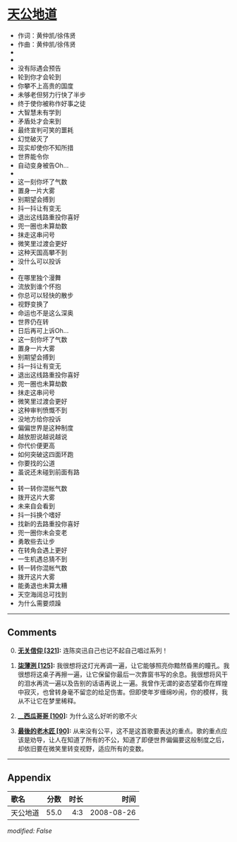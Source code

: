# [天公地道](https://music.163.com/song?id=64951)

* 作词：黄仲凯/徐伟贤
* 作曲：黄仲凯/徐伟贤
*
*
* 没有际遇会预告
* 轮到你才会轮到
* 你攀不上高贵的国度
* 未够老但努力行快了半步
* 终于使你被称作好事之徒
* 大智慧未有学到
* 矛盾处才会来到
* 最终宣判可笑的噩耗
* 幻觉破灭了
* 现实却使你不知所措
* 世界能令你
* 自动变身被告Oh…
* 
* 这一刻你坏了气数
* 置身一片大雾
* 别期望会搏到
* 抖一抖让有变无
* 退出这线路重投你喜好
* 兜一圈也未算劫数
* 抹走这串问号
* 微笑里过渡会更好
* 这种天国高攀不到
* 没什么可以投诉
* 
* 在哪里独个漫舞
* 流放到谁个怀抱
* 你总可以轻快的散步
* 视野变换了
* 命运也不是这么深奥
* 世界仍在转
* 日后再可上诉Oh…
* 这一刻你坏了气数
* 置身一片大雾
* 别期望会搏到
* 抖一抖让有变无
* 退出这线路重投你喜好
* 兜一圈也未算劫数
* 抹走这串问号
* 微笑里过渡会更好
* 这种审判愤慨不到
* 没地方给你投诉
* 偏偏世界是这种制度
* 越放胆说越说越说
* 你代价便更高
* 如何突破这四面环跑
* 你要找的公道
* 虽说还未碰到前面有路
* 
* 转一转你混帐气数
* 拨开这片大雾
* 未来自会看到
* 抖一抖换个嗜好
* 找新的去路重投你喜好
* 兜一圈你未会变老
* 勇敢些去让步
* 在转角会遇上更好
* 一生机遇总猜不到
* 转一转你混帐气数
* 拨开这片大雾
* 能勇退也未算太糟
* 天空海阔总可找到
* 为什么需要烦躁


---

## Comments
0. **[无关信仰 \[321\]](https://music.163.com/#/user/home?id=30908399):** 连陈奕迅自己也记不起自己唱过系列！

1. **[柒薄洌 \[125\]](https://music.163.com/#/user/home?id=3685472):** 我很想将这灯光再调一遍，让它能够照亮你黯然昏黑的瞳孔。我很想将这桌子再擦一遍，让它保留你最后一次靠窗书写的余息。我很想将风干的泪水再流一遍以及告别的话语再说上一遍。我曾作无谓的姿态望着你在辉煌中寂灭，也曾转身毫不留恋的给足伤害。但即使年岁缠绵吵闹，你的模样，我从不让它在梦里稀释。

2. **[__西瓜哥哥 \[100\]](https://music.163.com/#/user/home?id=93134427):** 为什么这么好听的歌不火

3. **[最後的老木匠 \[90\]](https://music.163.com/#/user/home?id=98624918):** 从来没有公平，这不是这首歌要表达的重点。歌的重点应该是劝导，让人在知道了所有的不公，知道了即便世界偏偏要这般制度之后，却依旧要在微笑里转变视野，适应所有的变数。



---

## Appendix

|歌名|分数|时长|时间|
|:---|:---:|---:|---:|
|天公地道|55.0|4:3|2008-08-26

*modified: False*